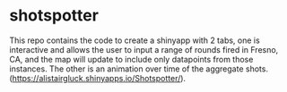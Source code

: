 # shotspotter

This repo contains the code to create a shinyapp with 2 tabs, one is interactive and allows the user to input a range of rounds fired in Fresno, CA, and the map will update to include only datapoints from those instances.  The other is an animation over time of the aggregate shots. (https://alistairgluck.shinyapps.io/Shotspotter/).
